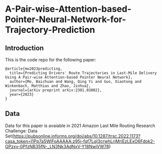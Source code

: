 # A-Pair-wise-Attention-based-Pointer-Neural-Network-for-Trajectory-Prediction

## Introduction
This is the code repo for the following paper:

```
@article{mo2023predicting,
  title={Predicting Drivers' Route Trajectories in Last-Mile Delivery Using A Pair-wise Attention-based Pointer Neural Network},
  author={Mo, Baichuan and Wang, Qing Yi and Guo, Xiaotong and Winkenbach, Matthias and Zhao, Jinhua},
  journal={arXiv preprint arXiv:2301.03802},
  year={2023}
}
```
## Data

Data for this paper is avaiable in 2021 Amazon Last Mile Routing Research Challenge: Data Set(https://pubsonline.informs.org/doi/abs/10.1287/trsc.2022.1173?casa_token=I1Pp7a5WlFoAAAAA:z95j-fqf7LqI3crwhLrjMriEzLExO6Fdok2-GPzxy-0PfzNB35fN-_LN3Nk3AdNxV-Y18NwiVW78)

